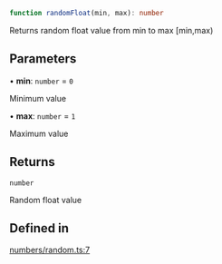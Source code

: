 ```ts
function randomFloat(min, max): number
```

Returns random float value from min to max [min,max)

## Parameters

• **min**: `number` = `0`

Minimum value

• **max**: `number` = `1`

Maximum value

## Returns

`number`

Random float value

## Defined in

[numbers/random.ts:7](https://github.com/Tismas/naszos-utils/blob/06d829cb324f51bee6247abe4dbe7d309a210163/src/numbers/random.ts#L7)
